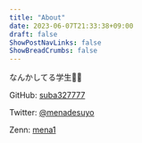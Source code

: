 ```yaml
---
title: "About"
date: 2023-06-07T21:33:38+09:00
draft: false
ShowPostNavLinks: false
ShowBreadCrumbs: false
---
```


なんかしてる学生👨‍🎓

GitHub: [suba327777](https://github.com/suba327777)

Twitter: [@menadesuyo](https://twitter.com/menadesuyo)

Zenn: [mena1](https://zenn.dev/menachav)


